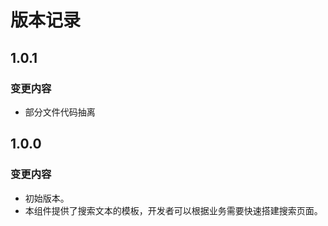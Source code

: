# 版本记录

## 1.0.1

### 变更内容

- 部分文件代码抽离

## 1.0.0

### 变更内容

- 初始版本。
- 本组件提供了搜索文本的模板，开发者可以根据业务需要快速搭建搜索页面。